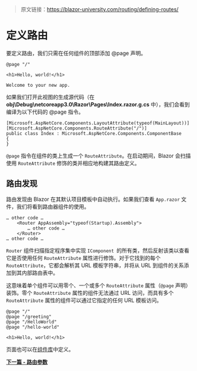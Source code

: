 > 原文链接：https://blazor-university.com/routing/defining-routes/

# 定义路由
要定义路由，我们只需在任何组件的顶部添加 @page 声明。

```
@page "/"

<h1>Hello, world!</h1>

Welcome to your new app.
```

如果我们打开此视图的生成源代码（在 **obj\Debug\netcoreapp3.0\Razor\Pages\Index.razor.g.cs** 中），我们会看到编译为以下代码的 @page 指令。

```
[Microsoft.AspNetCore.Components.LayoutAttribute(typeof(MainLayout))]
[Microsoft.AspNetCore.Components.RouteAttribute("/")]
public class Index : Microsoft.AspNetCore.Components.ComponentBase
{
}
```

`@page` 指令在组件的类上生成一个 `RouteAttribute`。在启动期间，Blazor 会扫描使用 `RouteAttribute` 修饰的类并相应地构建其路由定义。

## 路由发现
路由发现由 Blazor 在其默认项目模板中自动执行。如果我们查看 `App.razor` 文件，我们将看到路由器组件的使用。

```
… other code …
    <Router AppAssembly="typeof(Startup).Assembly">
        … other code …
    </Router>
… other code … 
```

`Router` 组件扫描指定程序集中实现 `IComponent `的所有类，然后反射该类以查看它是否使用任何 `RouteAttribute` 属性进行修饰。对于它找到的每个 `RouteAttribute`，它都会解析其 URL 模板字符串，并将从 URL 到组件的关系添加到其内部路由表中。

这意味着单个组件可以用零个、一个或多个 `RouteAttribute` 属性（`@page` 声明）装饰。零个 `RouteAttribute` 属性的组件无法通过 URL 访问，而具有多个 `RouteAttribute` 属性的组件可以通过它指定的任何 URL 模板访问。


```
@page "/"
@page "/greeting"
@page "/HelloWorld"
@page "/hello-world"

<h1>Hello, world!</h1>
```

页面也可以在[组件库](https://feiyun0112.github.io/blazor-university.zh-cn/component-libraries)中定义。

**[下一篇 - 路由参数](https://feiyun0112.github.io/blazor-university.zh-cn/routing/route-parameters)**
